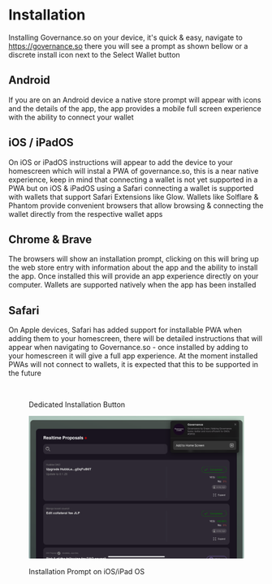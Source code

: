 # Installation

Installing Governance.so on your device, it's quick & easy, navigate to https://governance.so there you will see a prompt as shown bellow or a discrete install icon next to the Select Wallet button

## Android

If you are on an Android device a native store prompt will appear with icons and the details of the app, the app provides a mobile full screen experience with the ability to connect your wallet

## iOS / iPadOS

On iOS or iPadOS instructions will appear to add the device to your homescreen which will instal a PWA of governance.so, this is a near native experience, keep in mind that connecting a wallet is not yet supported in a PWA but on iOS & iPadOS using a Safari connecting a wallet is supported with wallets that support Safari Extensions like Glow. Wallets like Solflare & Phantom provide convenient browsers that allow browsing & connecting the wallet directly from the respective wallet apps

## Chrome & Brave

The browsers will show an installation prompt, clicking on this will bring up the web store entry with information about the app and the ability to install the app. Once installed this will provide an app experience directly on your computer. Wallets are supported natively when the app has been installed

## Safari

On Apple devices, Safari has added support for installable PWA when adding them to your homescreen, there will be detailed instructions that will appear when navigating to Governance.so - once installed by adding to your homescreen it will give a full app experience. At the moment installed PWAs will not connect to wallets, it is expected that this to be supported in the future



<figure><img src="../.gitbook/assets/Screenshot 2024-06-18 at 1.34.46 PM.png" alt=""><figcaption><p>Dedicated Installation Button</p></figcaption></figure>

<figure><img src="../.gitbook/assets/Governance  Powered by Grape.jpeg.png" alt=""><figcaption><p>Installation Prompt on iOS/iPad OS</p></figcaption></figure>
